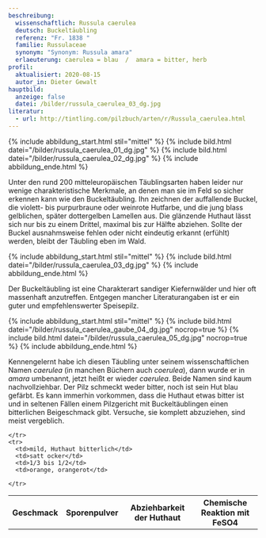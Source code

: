 ```yaml
---
beschreibung:
  wissenschaftlich: Russula caerulea
  deutsch: Buckeltäubling
  referenz: "Fr. 1838 "
  familie: Russulaceae
  synonym: "Synonym: Russula amara"
  erlaeuterung: caerulea = blau  /  amara = bitter, herb
profil:
  aktualisiert: 2020-08-15
  autor_in: Dieter Gewalt
hauptbild:
  anzeige: false
  datei: /bilder/russula_caerulea_03_dg.jpg
literatur:
  - url: http://tintling.com/pilzbuch/arten/r/Russula_caerulea.html
---
```

{% include abbildung_start.html stil="mittel" %}
{% include bild.html datei="/bilder/russula_caerulea_01_dg.jpg" %}
{% include bild.html datei="/bilder/russula_caerulea_02_dg.jpg" %}
{% include abbildung_ende.html %}

Unter den rund 200 mitteleuropäischen Täublingsarten haben leider nur wenige charakteristische Merkmale, an denen man sie im Feld so sicher erkennen kann wie den Buckeltäubling. Ihn zeichnen der auffallende Buckel, die violett- bis purpurbraune oder weinrote Hutfarbe, und die jung blass gelblichen, später dottergelben Lamellen aus. Die glänzende Huthaut lässt sich nur bis zu einem Drittel, maximal bis zur Hälfte abziehen. Sollte der Buckel ausnahmsweise fehlen oder nicht eindeutig erkannt (erfühlt) werden, bleibt der Täubling eben im Wald.

{% include abbildung_start.html stil="mittel" %}
{% include bild.html datei="/bilder/russula_caerulea_03_dg.jpg" %}
{% include abbildung_ende.html %}

Der Buckeltäubling ist eine Charakterart sandiger Kiefernwälder und hier oft massenhaft anzutreffen. Entgegen mancher Literaturangaben ist er ein guter und empfehlenswerter Speisepilz.

{% include abbildung_start.html stil="mittel" %}
{% include bild.html datei="/bilder/russula_caerulea_gaube_04_dg.jpg" nocrop=true %}
{% include bild.html datei="/bilder/russula_caerulea_05_dg.jpg" nocrop=true %}
{% include abbildung_ende.html %}

Kennengelernt habe ich diesen Täubling unter seinem wissenschaftlichen Namen *caerulea* (in manchen Büchern auch *coerulea*), dann wurde er in *amara* umbenannt, jetzt heißt er wieder *caerulea*. Beide Namen sind kaum nachvollziehbar. Der Pilz schmeckt weder bitter, noch ist sein Hut blau gefärbt. Es kann immerhin vorkommen, dass die Huthaut etwas bitter ist und in seltenen Fällen einem Pilzgericht mit Buckeltäublingen einen bitterlichen Beigeschmack gibt. Versuche, sie komplett abzuziehen, sind meist vergeblich.

<div class="table-responsive">
  <table class="table taeubling">
    <tr>
      <th rowspan="2">Geschmack</th>
      <th rowspan="2">Sporenpulver</th>
      <th rowspan="2">Abziehbarkeit der Huthaut</th>
      <th colspan="3" class="text-center">Chemische Reaktion mit FeSO4</th>
    </tr>
    <tr>
      
      
    </tr>
    <tr>
      <td>mild, Huthaut bitterlich</td>
      <td>satt ocker</td>
      <td>1/3 bis 1/2</td>
      <td>orange, orangerot</td>
       
    </tr>
  </table>
</div>